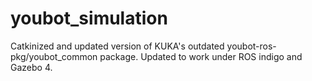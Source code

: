 # youbot_simulation



Catkinized and updated version of KUKA's outdated youbot-ros-pkg/youbot_common package. Updated to work under ROS indigo and Gazebo 4.
